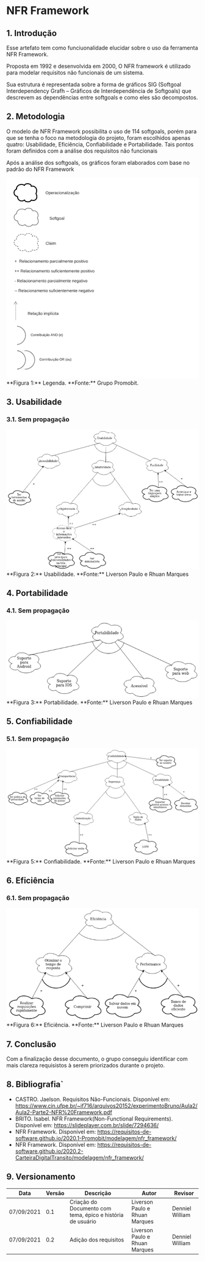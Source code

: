# NFR Framework

## 1. Introdução

<p>Esse artefato tem como funciuonalidade elucidar sobre o uso da ferramenta NFR Framework.</p>
<p>Proposta em 1992 e desenvolvida em 2000, O NFR framework é utilizado para modelar requisitos não funcionais de um sistema.</p>
<p> Sua estrutura é representada sobre a forma de gráficos SIG (Softgoal Interdependency Grafh – Gráficos de Interdependência de Softgoals) que descrevem as dependências entre softgoals e como eles são decompostos.</p>

## 2. Metodologia

<p>O modelo de NFR Framework possibilita o uso de 114 softgoals, porém para que se tenha o foco na metodologia do projeto, foram escolhidos apenas quatro: Usabilidade, Eficiência, Confiabilidade e Portabilidade. Tais pontos foram definidos com a análise dos requisitos não funcionais</p>

<p>Após a análise dos softgoals, os gráficos foram elaborados com base no padrão do NFR Framework</p>

<img src="../../assets/legenda_nfr.png">
**Figura 1:** Legenda. **Fonte:** Grupo Promobit.

## 3. Usabilidade
### 3.1. Sem propagação
<img src="../../assets/Usabilidade.png">
**Figura 2:** Usabilidade. **Fonte:** Liverson Paulo e Rhuan Marques

## 4. Portabilidade
### 4.1. Sem propagação
<img src="../../assets/Portabilidade.png">
**Figura 3:** Portabilidade. **Fonte:** Liverson Paulo e Rhuan Marques

## 5. Confiabilidade
### 5.1. Sem propagação
<img src="../../assets/Confiabilidade.png">
**Figura 5:** Confiabilidade. **Fonte:** Liverson Paulo e Rhuan Marques

## 6. Eficiência
### 6.1. Sem propagação
<img src="../../assets/eficiencia.png">
**Figura 6:** Eficiência. **Fonte:** Liverson Paulo e Rhuan Marques

## 7. Conclusão

<p> Com a finalização desse documento, o grupo conseguiu identificar com mais clareza requisistos à serem priorizados durante o projeto.</p>


## 8. Bibliografia`

* CASTRO. Jaelson. Requisitos Não-Funcionais. Disponível em: https://www.cin.ufpe.br/~if716/arquivos20152/experimentoBruno/Aula2/Aula2-Parte2-NFR%20Framework.pdf
* BRITO. Isabel. NFR Framework(Non-Functional Requirements). Disponível em: https://slideplayer.com.br/slide/7294636/
* NFR Framework. Disponível em: https://requisitos-de-software.github.io/2020.1-Promobit/modelagem/nfr_framework/
* NFR Framework. Disponível em: https://requisitos-de-software.github.io/2020.2-CarteiraDigitalTransito/modelagem/nfr_framework/  

## 9. Versionamento

| Data       | Versão | Descrição            |         Autor           | Revisor |
|------------|-----|-------------------------|-------------------------|---------|
| 07/09/2021 | 0.1 | Criação do Documento com tema, épico e história de usuário  | Liverson Paulo e Rhuan Marques | Denniel William |
| 07/09/2021 | 0.2 | Adição dos requisitos | Liverson Paulo e Rhuan Marques | Denniel William |